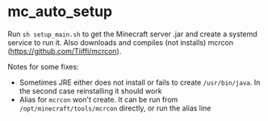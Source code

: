 # mc_auto_setup

Run `sh setup_main.sh` to get the Minecraft server .jar and create a systemd service to run it. Also downloads and compiles (not installs) mcrcon (https://github.com/Tiiffi/mcrcon).

Notes for some fixes:
* Sometimes JRE either does not install or fails to create `/usr/bin/java`. In the second case reinstalling it should work
* Alias for `mcrcon` won't create. It can be run from `/opt/minecraft/tools/mcrcon` directly, or run the alias line
